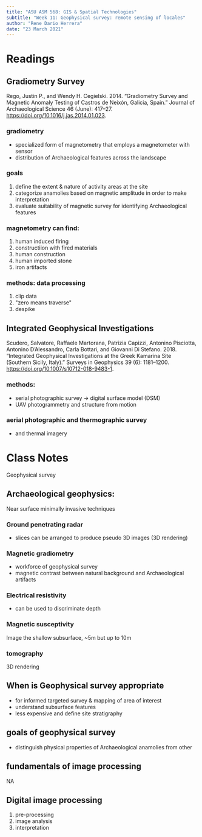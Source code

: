 ```yaml
---
title: "ASU ASM 568: GIS & Spatial Technologies"
subtitle: "Week 11: Geophysical survey: remote sensing of locales"
author: "Rene Dario Herrera"
date: "23 March 2021"
---
```



# Readings 


## Gradiometry Survey 


Rego, Justin P., and Wendy H. Cegielski. 2014. “Gradiometry Survey and Magnetic Anomaly Testing of Castros de Neixón, Galicia, Spain.” Journal of Archaeological Science 46 (June): 417–27. https://doi.org/10.1016/j.jas.2014.01.023.


### gradiometry 


- specialized form of magnetometry that employs a magnetometer with sensor 
- distribution of Archaeological features across the landscape


### goals


1. define the extent & nature of activity areas at the site 
2. categorize anamolies based on magnetic amplitude in order to make interpretation 
3. evaluate suitability of magnetic survey for identifying Archaeological features 


### magnetometry can find:


1. human induced firing 
2. constructiion with fired materials 
3. human construction 
4. human imported stone 
5. iron artifacts 


### methods: data processing 


1. clip data 
2. "zero means traverse" 
3. despike 


## Integrated Geophysical Investigations 


Scudero, Salvatore, Raffaele Martorana, Patrizia Capizzi, Antonino Pisciotta, Antonino D’Alessandro, Carla Bottari, and Giovanni Di Stefano. 2018. “Integrated Geophysical Investigations at the Greek Kamarina Site (Southern Sicily, Italy).” Surveys in Geophysics 39 (6): 1181–1200. https://doi.org/10.1007/s10712-018-9483-1.


### methods:


- serial photographic survey -> digital surface model (DSM) 
- UAV photogrammetry and structure from motion 


### aerial photographic and thermographic survey 


- and thermal imagery 


# Class Notes 


Geophysical survey


## Archaeological geophysics:


Near surface minimally invasive techniques


### Ground penetrating radar 


- slices can be arranged to produce pseudo 3D images (3D rendering)


### Magnetic gradiometry 


- workforce of geophysical survey 
- magnetic contrast between natural background and Archaeological artifacts 


### Electrical resistivity


- can be used to discriminate depth 


### Magnetic susceptivity 


Image the shallow subsurface, ~5m but up to 10m


### tomography 


3D rendering 


## When is Geophysical survey appropriate 


- for informed targeted survey & mapping of area of interest 
- understand subsurface features 
- less expensive and define site stratigraphy


## goals of geophysical survey 


- distinguish physical properties of Archaeological anamolies from other 


## fundamentals of image processing 


NA 


## Digital image processing 


1. pre-processing 
2. image analysis 
3. interpretation 
